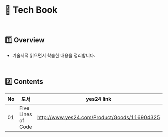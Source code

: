 # :closed_book: Tech Book

<br>

## :one: Overview

- 기술서적 읽으면서 학습한 내용을 정리합니다.

<br>

## :two: Contents

| No   | 도서               | yes24 link                                   |
| ---- | ------------------ | -------------------------------------------- |
| 01   | Five Lines of Code | http://www.yes24.com/Product/Goods/116904325 |

